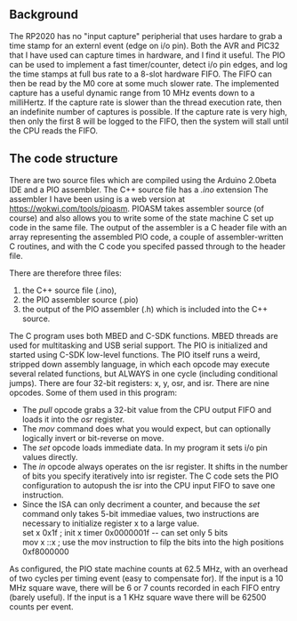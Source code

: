 Background
----------
The RP2020 has no "input capture" peripherial that uses hardare to grab a time stamp for
an externl event (edge on i/o pin). Both the AVR and PIC32 that I have used can capture times
in hardware, and I find it useful.
The PIO can be used to implement a fast timer/counter,
detect i/o pin edges, and log the time stamps at full bus rate to a 8-slot hardware FIFO. The FIFO
can then be read by the M0 core at some much slower rate. The implemented capture has a useful dynamic range 
from 10 MHz events down to a milliHertz. If the capture rate is slower than the thread execution rate, then
an indefinite number of captures is possible. If the capture rate is very high, then only the first 8 will be logged to
the FIFO, then the system will stall until the CPU reads the FIFO.

The code structure
------------------
There are two source files which are compiled using the Arduino 2.0beta IDE and a PIO assembler.
The C++ source file has a *.ino* extension
The assembler I have been using is a web version at  https://wokwi.com/tools/pioasm. PIOASM takes 
assembler source (of course) and also allows you to write some of the state machine C set up code in the same file. 
The output of the assembler is a C header file with an array representing the assembled PIO code, 
a couple of assembler-written C routines, and with the C code you specifed passed through to the header file.

There are therefore three files:   
1. the C++ source file (.ino),   
1. the PIO assembler source (.pio)   
1. the output of the PIO assembler (.h) which is included into the C++ source.  

The C program uses both  MBED and
C-SDK functions. MBED threads are used for multitasking and USB serial support. The PIO is initialized
and started using C-SDK low-level functions. The PIO itself runs a weird, stripped down assembly language, in which
each opcode may execute several related functions, but ALWAYS in one cycle (including conditional jumps).
There are four 32-bit registers: x, y, osr, and isr.  There are nine opcodes. Some of them used in this program:
* The *pull* opcode grabs a 32-bit value from the CPU output FIFO and loads it into the *osr* register.  
* The *mov* command does what you would expect, but can optionally logically invert or bit-reverse on move.
* The *set* opcode loads immediate data. In my program it sets i/o pin values directly.     
* The *in* opcode always operates on the isr register. It shifts in the number of bits you specify iteratively
into isr register. The C code sets the PIO configuration to autopush the isr into the CPU input FIFO to save one instruction.
* Since the ISA can only decriment a counter, and because the *set* command only takes 5-bit immediae values, two instructions
are necessary to initialize register x to a large value.    
set x 0x1f		; init x timer 0x0000001f -- can set only 5 bits  
mov x ::x		; use the mov instruction to filp the bits into the high positions 0xf8000000  

As configured, the PIO state machine counts at 62.5 MHz, with an overhead of two cycles per timing event (easy to
compensate for). If the input is a 10 MHz square wave, there will be 6 or 7 counts recorded in each FIFO entry (barely
useful). If the input is a 1 KHz square wave there will be 62500 counts per event.
